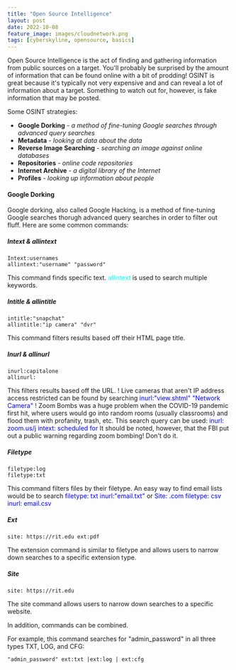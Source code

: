 ```yaml
---
title: "Open Source Intelligence"
layout: post
date: 2022-10-08
feature_image: images/cloudnetwork.png
tags: [cyberskyline, opensource, basics]
---
```


Open Source Intelligence is the act of finding and gathering information from public sources on a target. You'll probably be surprised by the amount of information that can be found online with a bit of prodding! OSINT is great because it's typically not very expensive and and can reveal a lot of information about a target. Something to watch out for, however, is fake information that may be posted.

<!--more-->

Some OSINT strategies:
- **Google Dorking** - *a method of fine-tuning Google searches through advanced query searches*
- **Metadata** - *looking at data about the data*
- **Reverse Image Searching** - *searching an image against online databases*
- **Repositories** - *online code repositories*
- **Internet Archive** - *a digital library of the Internet*
- **Profiles** - *looking up information about people*

#### Google Dorking
Google dorking, also called Google Hacking, is a method of fine-tuning Google searches thorugh advanced query searches in order to filter out fluff. Here are some common commands: 

##### Intext & allintext
```
Intext:usernames
allintext:"username" "password"
```
This command finds specific text. <span style = "color:aqua;">allintext</span> is used to search multiple keywords. 

##### Intitle & allintitle
```
intitle:"snapchat"
allintitle:"ip camera" "dvr"
```
This command filters results based off their HTML page title. 

##### Inurl & allinurl
```
inurl:capitalone
allinurl:
```
This filters results based off the URL.
! Live cameras that aren't IP address access restricted can be found by searching 
<span style = "color:blue;">inurl:"view.shtml" "Network Camera"</span>
! Zoom Bombs was a huge problem when the COVID-19 pandemic first hit, where users would go into random rooms (usually classrooms) 
and flood them with profanity, trash, etc. This search query can be used: 
<span style = "color:blue;">inurl: zoom.us/j intext: scheduled for</span>
It should be noted, however, that the FBI put out a public warning regarding zoom bombing! Don't do it.

##### Filetype 
```
filetype:log
filetype:txt
```
This command filters files by their filetype. An easy way to find email lists would be to search <span style = "color:blue;">filetype:
txt inurl:"email.txt"</span> or <span style = "color:blue;">Site: .com filetype: csv inurl: email.csv</span>

##### Ext
```
site: https://rit.edu ext:pdf
```
The extension command is similar to filetype and allows users to narrow down searches to a specific extension type. 

##### Site
```
site: https://rit.edu
```
The site command allows users to narrow down searches to a specific website.

In addition, commands can be combined. 

For example, this command searches for "admin_password" in all three types TXT, LOG, and CFG: 
```
"admin_password" ext:txt |ext:log | ext:cfg
```

